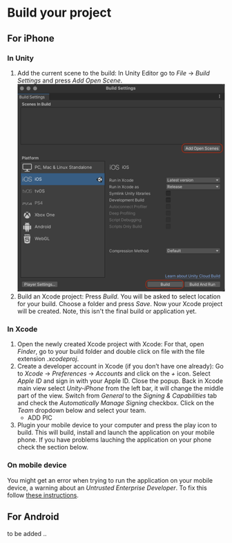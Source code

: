 # Build your project

## For **iPhone**

### In Unity

1. Add the current scene to the build: In Unity Editor go to *File* → *Build Settings* and press *Add Open Scene*. <img src="Screenshots/BuildSettings.png" alt="BuildSettings" width="1000"/>
1. Build an Xcode project: Press *Build*. You will be asked to select location for your build. Choose a folder and press *Save*. Now your Xcode project will be created. Note, this isn't the final build or application yet.

### In Xcode

1. Open the newly created Xcode project with Xcode: For that, open *Finder*, go to your build folder and double click on file with the file extension *.xcodeproj*.
1. Create a developer account in Xcode (if you don’t have one already): Go to *Xcode* → *Preferences* → *Accounts* and click on the *+* icon. Select *Apple ID* and sign in with your Apple ID. Close the popup. Back in Xcode main view select *Unity-iPhone* from the left bar, it will change the middle part of the view. Switch from *General* to the *Signing & Capabilities* tab and check the *Automatically Manage Signing* checkbox. Click on the *Team* dropdown below and select your team.
    * ADD PIC
1. Plugin your mobile device to your computer and press the play icon to build. This will build, install and launch the application on your mobile phone. If you have problems lauching the application on your phone check the section below.

### On mobile device
You might get an error when trying to run the application on your mobile device, a warning about an *Untrusted Enterprise Developer*. To fix this follow [these instructions](https://support.apple.com/en-us/HT204460).

## For **Android**

to be added .. 